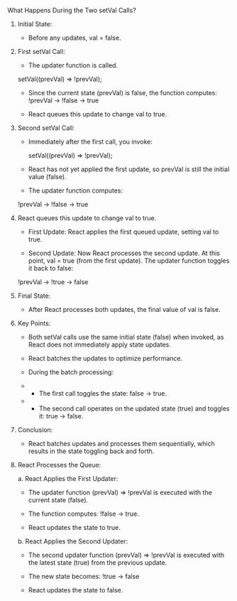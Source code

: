 What Happens During the Two setVal Calls?

1. Initial State:

   - Before any updates, val = false.

2. First setVal Call:

   - The updater function is called.

   setVal((prevVal) => !prevVal);

   - Since the current state (prevVal) is false, the function computes:
     !prevVal → !false → true

   - React queues this update to change val to true.

3. Second setVal Call:

   - Immediately after the first call, you invoke:

     setVal((prevVal) => !prevVal);

   - React has not yet applied the first update, so prevVal is still the initial value (false).

   - The updater function computes:

   !prevVal → !false → true

4. React queues this update to change val to true.

   - First Update: React applies the first queued update, setting val to true.

   - Second Update: Now React processes the second update. At this point, val = true (from the first update). The updater function toggles it back to false:

   !prevVal → !true → false

5. Final State:

   - After React processes both updates, the final value of val is false.

6. Key Points:

   - Both setVal calls use the same initial state (false) when invoked, as React does not immediately apply state updates.

   - React batches the updates to optimize performance.

   - During the batch processing:

   - - The first call toggles the state: false → true.

   - - The second call operates on the updated state (true) and toggles it: true → false.

7. Conclusion:

   - React batches updates and processes them sequentially, which results in the state toggling back and forth.

8. React Processes the Queue:

   a. React Applies the First Updater:

   - The updater function (prevVal) => !prevVal is executed with the current state (false).

   - The function computes:
     !false → true.

   - React updates the state to true.

   b. React Applies the Second Updater:

   - The second updater function (prevVal) => !prevVal is executed with the latest state (true) from the previous update.

   - The new state becomes:
     !true → false

   - React updates the state to false.
